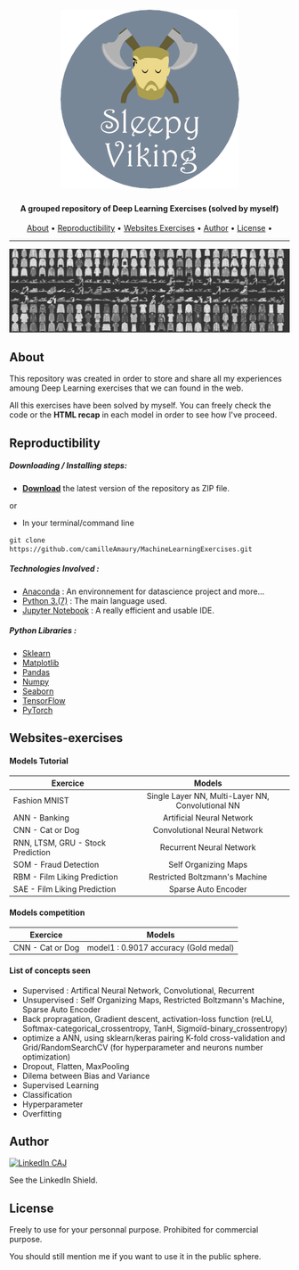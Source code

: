 <h1 align="center">
  <br>
  <a href="https://github.com/camilleAmaury/DeepLearningExercise.git"><img src="/images/sleepyviking.png" alt="Sleepy Viking"></a>
</h1>

<h4 align="center">A grouped repository of Deep Learning Exercises (solved by myself)</h4>

<span align="center"></span>
      
<p align="center">
  <a href="#about">About</a> •
  <a href="#reproductibility">Reproductibility</a> •
  <a href="#websites-exercises">Websites Exercises</a> •
  <a href="#author">Author</a> •
  <a href="#license">License</a> •
</p>

---

[![Plots][screen]]()

## About

This repository was created in order to store and share all my experiences amoung Deep Learning exercises that we can found in the web.

All this exercises have been solved by myself. You can freely check the code or the **HTML recap** in each model in order to see how I've proceed.

## Reproductibility

##### Downloading / Installing steps:
* **[Download](https://github.com/camilleAmaury/DeepLearningExercise/archive/master.zip)** the latest version of the repository as ZIP file.

or

* In your terminal/command line
```
git clone https://github.com/camilleAmaury/MachineLearningExercises.git
```

##### Technologies Involved :

* [Anaconda](https://www.anaconda.com/) : An environnement for datascience project and more...
* [Python 3.(7)](https://www.python.org/) : The main language used.
* [Jupyter Notebook](https://jupyter.org/) : A really efficient and usable IDE.

##### Python Libraries :

* [Sklearn](https://scikit-learn.org/stable/)
* [Matplotlib](https://matplotlib.org/index.html)
* [Pandas](https://pandas.pydata.org/)
* [Numpy](https://numpy.org/)
* [Seaborn](https://seaborn.pydata.org/)
* [TensorFlow](https://www.tensorflow.org/)
* [PyTorch](https://pytorch.org/)

## Websites-exercises

#### Models Tutorial

|    Exercice                 |      Models         |
| -------------------------- | :----------------:  |
| Fashion MNIST       | Single Layer NN, Multi-Layer NN, Convolutional NN |
| ANN - Banking       | Artificial Neural Network |
| CNN - Cat or Dog       | Convolutional Neural Network |
| RNN, LTSM, GRU - Stock Prediction       | Recurrent Neural Network |
| SOM - Fraud Detection       | Self Organizing Maps |
| RBM - Film Liking Prediction       | Restricted Boltzmann's Machine |
| SAE - Film Liking Prediction       | Sparse Auto Encoder |

#### Models competition

|    Exercice                 |      Models         |
| -------------------------- | :----------------:  |
| CNN - Cat or Dog       | model1 : 0.9017 accuracy (Gold medal) |


#### List of concepts seen

* Supervised : Artifical Neural Network, Convolutional, Recurrent
* Unsupervised : Self Organizing Maps, Restricted Boltzmann's Machine, Sparse Auto Encoder
* Back propragation, Gradient descent, activation-loss function (reLU, Softmax-categorical_crossentropy, TanH, Sigmoïd-binary_crossentropy)
* optimize a ANN, using sklearn/keras pairing K-fold cross-validation and Grid/RandomSearchCV (for hyperparameter and neurons number optimization)
* Dropout, Flatten, MaxPooling
* Dilema between Bias and Variance
* Supervised Learning
* Classification
* Hyperparameter
* Overfitting

## Author

[![LinkedIn CAJ][linkedin-shield]][linkedin-url-1]


See the LinkedIn Shield.

## License

Freely to use for your personnal purpose. Prohibited for commercial purpose.

You should still mention me if you want to use it in the public sphere.


[linkedin-shield]: https://img.shields.io/badge/-LinkedIn-black.svg?style=flat-square&logo=linkedin&colorB=555
[linkedin-url-1]: https://www.linkedin.com/in/camille-amaury-juge/
[screen]: images/mnist.png